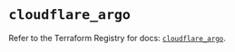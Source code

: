 # `cloudflare_argo`

Refer to the Terraform Registry for docs: [`cloudflare_argo`](https://registry.terraform.io/providers/cloudflare/cloudflare/4.31.0/docs/resources/argo).
